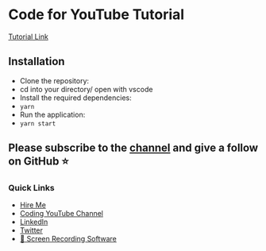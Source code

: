 # Code for YouTube Tutorial

[Tutorial Link]()

## Installation

- Clone the repository:
- cd into your directory/ open with vscode
- Install the required dependencies:
- `yarn`
- Run the application:
- `yarn start`


## Please subscribe to the [channel](https://www.youtube.com/@JutsuPoint) and give a follow on GitHub ⭐️

### Quick Links
- [Hire Me](https://imran.wiki/)
- [Coding YouTube Channel](https://www.youtube.com/@JutsuPoint)
- [LinkedIn](https://www.linkedin.com/in/imrankhan001/)
- [Twitter](https://twitter.com/EhThing)
- [🎁 Screen Recording Software](https://screen.studio/@Xenr1)
